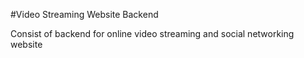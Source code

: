 #Video Streaming Website Backend

Consist of backend for online video streaming and social networking website
